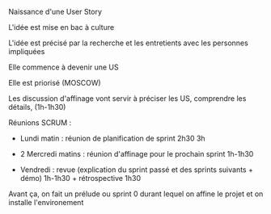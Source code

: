 Naissance d'une User Story

L'idée est mise en bac à culture

L'idée est précisé par la recherche et les entretients avec les personnes impliquées

Elle commence à devenir une US

Elle est priorisé (MOSCOW)

Les discussion d'affinage vont servir à préciser les US, comprendre les détails, (1h-1h30) 

Réunions SCRUM :

- Lundi matin : réunion de planification de sprint 2h30 3h

- 2 Mercredi matins : réunion d'affinage pour le prochain sprint 1h-1h30

- Vendredi : revue (explication du sprint passé et des sprints suivants + démo) 1h-1h30 + rétrospective 1h30

Avant ça, on fait un prélude ou sprint 0 durant lequel on affine le projet et on installe l'environement 
